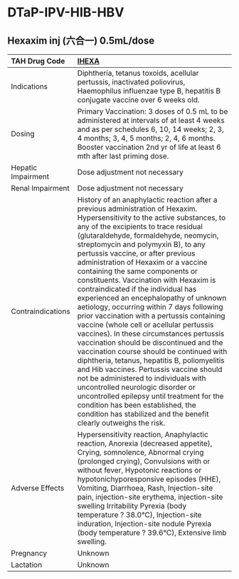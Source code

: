 # DTaP-IPV-HIB-HBV

## Hexaxim inj (六合一) 0.5mL/dose

| TAH Drug Code      | [IHEXA](https://www.tahsda.org.tw/drugs/hissearch.php?drug_code=IHEXA)                                                                                                                                                                                                                                                                                                                                                                                                                                                                                                                                                                                                                                                                                                                                                                                                                                                                                                                                                                                                                             |
|:-------------------|:---------------------------------------------------------------------------------------------------------------------------------------------------------------------------------------------------------------------------------------------------------------------------------------------------------------------------------------------------------------------------------------------------------------------------------------------------------------------------------------------------------------------------------------------------------------------------------------------------------------------------------------------------------------------------------------------------------------------------------------------------------------------------------------------------------------------------------------------------------------------------------------------------------------------------------------------------------------------------------------------------------------------------------------------------------------------------------------------------|
| Indications        | Diphtheria, tetanus toxoids, acellular pertussis, inactivated poliovirus, Haemophilus influenzae type B, hepatitis B conjugate vaccine over 6 weeks old.                                                                                                                                                                                                                                                                                                                                                                                                                                                                                                                                                                                                                                                                                                                                                                                                                                                                                                                                           |
| Dosing             | Primary Vaccination: 3 doses of 0.5 mL to be administered at intervals of at least 4 weeks and as per schedules 6, 10, 14 weeks; 2, 3, 4 months; 3, 4, 5 months; 2, 4, 6 months. Booster vaccination 2nd yr of life at least 6 mth after last priming dose.                                                                                                                                                                                                                                                                                                                                                                                                                                                                                                                                                                                                                                                                                                                                                                                                                                        |
| Hepatic Impairment | Dose adjustment not necessary                                                                                                                                                                                                                                                                                                                                                                                                                                                                                                                                                                                                                                                                                                                                                                                                                                                                                                                                                                                                                                                                      |
| Renal Impairment   | Dose adjustment not necessary                                                                                                                                                                                                                                                                                                                                                                                                                                                                                                                                                                                                                                                                                                                                                                                                                                                                                                                                                                                                                                                                      |
| Contraindications  | History of an anaphylactic reaction after a previous administration of Hexaxim. Hypersensitivity to the active substances, to any of the excipients to trace residual (glutaraldehyde, formaldehyde, neomycin, streptomycin and polymyxin B), to any pertussis vaccine, or after previous administration of Hexaxim or a vaccine containing the same components or constituents. Vaccination with Hexaxim is contraindicated if the individual has experienced an encephalopathy of unknown aetiology, occurring within 7 days following prior vaccination with a pertussis containing vaccine (whole cell or acellular pertussis vaccines). In these circumstances pertussis vaccination should be discontinued and the vaccination course should be continued with diphtheria, tetanus, hepatitis B, poliomyelitis and Hib vaccines. Pertussis vaccine should not be administered to individuals with uncontrolled neurologic disorder or uncontrolled epilepsy until treatment for the condition has been established, the condition has stabilized and the benefit clearly outweighs the risk. |
| Adverse Effects    | Hypersensitivity reaction, Anaphylactic reaction, Anorexia (decreased appetite), Crying, somnolence, Abnormal crying (prolonged crying), Convulsions with or without fever, Hypotonic reactions or hypotonichyporesponsive episodes (HHE), Vomiting, Diarrhoea, Rash, Injection-site pain, injection-site erythema, injection-site swelling Irritability Pyrexia (body temperature ? 38.0°C), Injection-site induration, Injection-site nodule Pyrexia (body temperature ? 39.6°C), Extensive limb swelling.                                                                                                                                                                                                                                                                                                                                                                                                                                                                                                                                                                                       |
| Pregnancy          | Unknown                                                                                                                                                                                                                                                                                                                                                                                                                                                                                                                                                                                                                                                                                                                                                                                                                                                                                                                                                                                                                                                                                            |
| Lactation          | Unknown                                                                                                                                                                                                                                                                                                                                                                                                                                                                                                                                                                                                                                                                                                                                                                                                                                                                                                                                                                                                                                                                                            |

